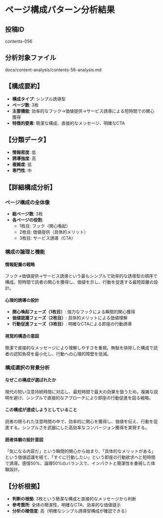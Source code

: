 # ページ構成パターン分析結果

## 投稿ID
contents-056

## 分析対象ファイル
docs/content-analysis/contents-56-analysis.md

## 【構成要約】
- **構成タイプ**: シンプル誘導型
- **ページ数**: 3枚
- **主要機能**: 効率的なフック→価値提供→サービス誘導による短時間での関心獲得
- **特徴的要素**: 簡潔な構成、直接的なメッセージ、明確なCTA

## 【分類データ】
- **情報密度**: 低
- **誘導強度**: 高
- **複雑度**: 低
- **専門性**: 中

## 【詳細構成分析】

### ページ構成の全体像
- **総ページ数**: 3枚
- **各ページの役割**:
  - 1枚目: フック（関心喚起）
  - 2枚目: 価値提供（具体的メリット）
  - 3枚目: サービス誘導（CTA）

### 構成の論理と機能

#### 情報配置の戦略
フック→価値提供→サービス誘導という最もシンプルで効率的な誘導型の順序で構成。短時間で読者の関心を獲得し、価値を示し、行動を促進する最短距離の設計。

#### 心理的誘導の設計
- **関心喚起フェーズ（1枚目）**: 強力なフックによる瞬間的関心獲得
- **価値認識フェーズ（2枚目）**: 具体的メリットによる価値理解
- **行動促進フェーズ（3枚目）**: 明確なCTAによる即座の行動誘導

#### 視覚的構造の意図
簡潔で直接的なメッセージにより理解しやすさを重視。無駄を排除した構成で読者の認知負荷を最小化し、行動への心理的障壁を低減。

### 構成選択の背景分析

#### なぜこの構成が選ばれたか
現代の短い注意持続時間に対応し、最短時間で最大の効果を狙うため。複雑な説明を避け、シンプルで直接的なアプローチにより即座の行動促進を図る戦略。

#### この構成が達成しようとしていること
読者の限られた注意時間の中で、効率的に関心を獲得し、価値を伝え、行動を促進する。シンプルさを武器にした高効率なコンバージョン獲得を実現する。

#### 読者体験の設計意図
「気になる内容だ」という瞬間的関心から始まり、「具体的なメリットがある」という価値認識を経て、「すぐに行動したい」という即座の行動欲求へと短時間で誘導。感情50%、論理50%のバランスで、インパクトと簡潔性を重視した体験設計。

## 【分析根拠】
- **判断の根拠**: 3枚という簡潔な構成と直接的なメッセージから判断
- **参考箇所**: 全体の簡潔性、明確なCTA、効率的な価値提示
- **分析の確信度**: 高（明確なシンプル誘導型構成が確認できる）